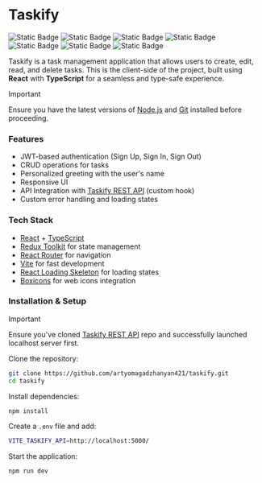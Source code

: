 # Taskify  

![Static Badge](https://img.shields.io/badge/20.16.0-%236cc24a?label=node)
![Static Badge](https://img.shields.io/badge/19.0.0-deepskyblue?label=react)
![Static Badge](https://img.shields.io/badge/~5.7.2-dodgerblue?label=typescript)
![Static Badge](https://img.shields.io/badge/%5E7.3.0-crimson?label=react-router)
![Static Badge](https://img.shields.io/badge/%5E2.6.1-mediumslateblue?label=%40reduxjs%2Ftoolkit)
![Static Badge](https://img.shields.io/badge/%5E9.2.0-mediumslateblue?label=react-redux)
![Static Badge](https://img.shields.io/badge/%5E3.5.0-blueviolet?label=react-loading-skeleton)

Taskify is a task management application that allows users to create, edit, read, and delete tasks. This is the client-side of the project, built using **React** with **TypeScript** for a seamless and type-safe experience.  

> [!IMPORTANT]  
> Ensure you have the latest versions of [Node.js](https://nodejs.org/) and [Git](https://git-scm.com/) installed before proceeding.

### Features  
- JWT-based authentication (Sign Up, Sign In, Sign Out)  
- CRUD operations for tasks  
- Personalized greeting with the user's name  
- Responsive UI 
- API Integration with [Taskify REST API](https://github.com/artyomagadzhanyan421/rest-api-taskify) (custom hook) 
- Custom error handling and loading states  

### Tech Stack  
- [React](https://github.com/facebook/react.git) + [TypeScript](https://github.com/microsoft/TypeScript.git)
- [Redux Toolkit](https://github.com/reduxjs/redux.git) for state management  
- [React Router](https://github.com/remix-run/react-router.git) for navigation  
- [Vite](https://github.com/vitejs/vite.git) for fast development  
- [React Loading Skeleton](https://github.com/dvtng/react-loading-skeleton.git) for loading states
- [Boxicons](https://github.com/atisawd/boxicons.git) for web icons integration

### Installation & Setup

> [!IMPORTANT]  
> Ensure you've cloned [Taskify REST API](https://github.com/artyomagadzhanyan421/rest-api-taskify) repo and successfully launched localhost server first.

Clone the repository:

```sh
git clone https://github.com/artyomagadzhanyan421/taskify.git
cd taskify
```

Install dependencies:

```sh
npm install
```

Create a ```.env``` file and add:

```bash
VITE_TASKIFY_API=http://localhost:5000/
```

Start the application:

```sh
npm run dev
```